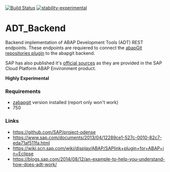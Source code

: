 [![Build Status](https://travis-ci.org/abapGit/ADT_Backend.svg?branch=master)](https://travis-ci.org/abapGit/ADT_Backend) [![stability-experimental](https://img.shields.io/badge/stability-experimental-orange.svg)](https://github.com/emersion/stability-badges#experimental)

# ADT_Backend

Backend implementation of ABAP Development Tools (ADT) REST endpoints. These endpoints are requiered to connect the [abapGit repositories plugin](https://eclipse.abapgit.org/updatesite/) to the abapgit backend.

SAP has also published it's [official sources](https://github.com/SAP/project-odense) as they are provided in the SAP Cloud Platform ABAP Environment product.

**Highly Experimental**

### Requirements

- [zabapgit](https://github.com/larshp/abapGit) version installed (report only won't work)
- 750

### Links

- https://github.com/SAP/project-odense
- https://www.sap.com/documents/2013/04/12289ce1-527c-0010-82c7-eda71af511fa.html
- https://wiki.scn.sap.com/wiki/display/ABAP/SAPlink+plugin+for+ABAP+in+Eclipse
- https://blogs.sap.com/2014/08/12/an-example-to-help-you-understand-how-does-adt-work/
